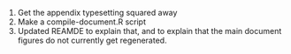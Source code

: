 

1. Get the appendix typesetting squared away
2. Make a compile-document.R script
3. Updated REAMDE to explain that, and to explain that the main document figures do not currently get regenerated.

